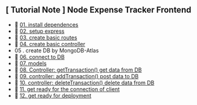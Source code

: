 ## [ Tutorial Note ] Node Expense Tracker Frontend
* 🔗 [01. install dependences](https://github.com/JooYoo/tt-expense-tracker-backend/tree/01_install_dependences)
* 🔗 [02. setup express](https://github.com/JooYoo/tt-expense-tracker-backend/tree/02_setup_express)
* 🔗 [03. create basic routes](https://github.com/JooYoo/tt-expense-tracker-backend/tree/03_create_basic_routes)
* 🔗 [04. create basic controller](https://github.com/JooYoo/tt-expense-tracker-backend/tree/04_create_basic_controller)
* 05 . create DB by MongoDB-Atlas
* 🔗 [06. connect to DB](https://github.com/JooYoo/tt-expense-tracker-backend/tree/06_connect_db)
* 🔗 [07. models](https://github.com/JooYoo/tt-expense-tracker-backend/tree/07_mongoose_models)
* 🔗 [08. Controller: getTransaction() get data from DB](https://github.com/JooYoo/tt-expense-tracker-backend/tree/08_controller_get_data_from_db)
* 🔗 [09. controller: addTransaction() post data to DB](https://github.com/JooYoo/tt-expense-tracker-backend/tree/09_controller_add_data_to_db)
* 🔗 [10. controller: deleteTransaction() delete data from DB](https://github.com/JooYoo/tt-expense-tracker-backend/tree/10_controller_delete_data_from_db)
* 🔗 [11. get ready for the connection of client](https://github.com/JooYoo/tt-expense-tracker-backend/tree/11_get_ready_to_intergrade_client_to_server)
* 🔗 [12. get ready for deployment](https://github.com/JooYoo/tt-expense-tracker-backend/tree/12_get_ready_for_deployment)
